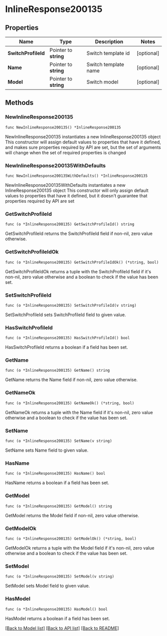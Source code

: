 # InlineResponse200135

## Properties

Name | Type | Description | Notes
------------ | ------------- | ------------- | -------------
**SwitchProfileId** | Pointer to **string** | Switch template id | [optional] 
**Name** | Pointer to **string** | Switch template name | [optional] 
**Model** | Pointer to **string** | Switch model | [optional] 

## Methods

### NewInlineResponse200135

`func NewInlineResponse200135() *InlineResponse200135`

NewInlineResponse200135 instantiates a new InlineResponse200135 object
This constructor will assign default values to properties that have it defined,
and makes sure properties required by API are set, but the set of arguments
will change when the set of required properties is changed

### NewInlineResponse200135WithDefaults

`func NewInlineResponse200135WithDefaults() *InlineResponse200135`

NewInlineResponse200135WithDefaults instantiates a new InlineResponse200135 object
This constructor will only assign default values to properties that have it defined,
but it doesn't guarantee that properties required by API are set

### GetSwitchProfileId

`func (o *InlineResponse200135) GetSwitchProfileId() string`

GetSwitchProfileId returns the SwitchProfileId field if non-nil, zero value otherwise.

### GetSwitchProfileIdOk

`func (o *InlineResponse200135) GetSwitchProfileIdOk() (*string, bool)`

GetSwitchProfileIdOk returns a tuple with the SwitchProfileId field if it's non-nil, zero value otherwise
and a boolean to check if the value has been set.

### SetSwitchProfileId

`func (o *InlineResponse200135) SetSwitchProfileId(v string)`

SetSwitchProfileId sets SwitchProfileId field to given value.

### HasSwitchProfileId

`func (o *InlineResponse200135) HasSwitchProfileId() bool`

HasSwitchProfileId returns a boolean if a field has been set.

### GetName

`func (o *InlineResponse200135) GetName() string`

GetName returns the Name field if non-nil, zero value otherwise.

### GetNameOk

`func (o *InlineResponse200135) GetNameOk() (*string, bool)`

GetNameOk returns a tuple with the Name field if it's non-nil, zero value otherwise
and a boolean to check if the value has been set.

### SetName

`func (o *InlineResponse200135) SetName(v string)`

SetName sets Name field to given value.

### HasName

`func (o *InlineResponse200135) HasName() bool`

HasName returns a boolean if a field has been set.

### GetModel

`func (o *InlineResponse200135) GetModel() string`

GetModel returns the Model field if non-nil, zero value otherwise.

### GetModelOk

`func (o *InlineResponse200135) GetModelOk() (*string, bool)`

GetModelOk returns a tuple with the Model field if it's non-nil, zero value otherwise
and a boolean to check if the value has been set.

### SetModel

`func (o *InlineResponse200135) SetModel(v string)`

SetModel sets Model field to given value.

### HasModel

`func (o *InlineResponse200135) HasModel() bool`

HasModel returns a boolean if a field has been set.


[[Back to Model list]](../README.md#documentation-for-models) [[Back to API list]](../README.md#documentation-for-api-endpoints) [[Back to README]](../README.md)


